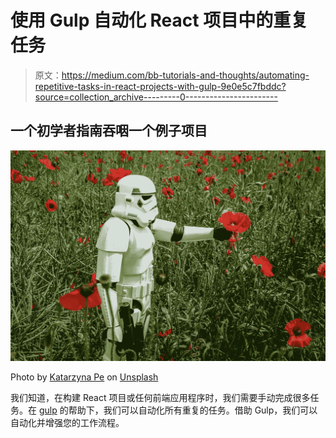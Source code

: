# 使用 Gulp 自动化 React 项目中的重复任务

> 原文：<https://medium.com/bb-tutorials-and-thoughts/automating-repetitive-tasks-in-react-projects-with-gulp-9e0e5c7fbddc?source=collection_archive---------0----------------------->

## 一个初学者指南吞咽一个例子项目

![](img/fbc3af5a0646f1f925af3ddd5854331c.png)

Photo by [Katarzyna Pe](https://unsplash.com/@kasiape?utm_source=medium&utm_medium=referral) on [Unsplash](https://unsplash.com?utm_source=medium&utm_medium=referral)

我们知道，在构建 React 项目或任何前端应用程序时，我们需要手动完成很多任务。在 [gulp](https://gulpjs.com/) 的帮助下，我们可以自动化所有重复的任务。借助 Gulp，我们可以自动化并增强您的工作流程。